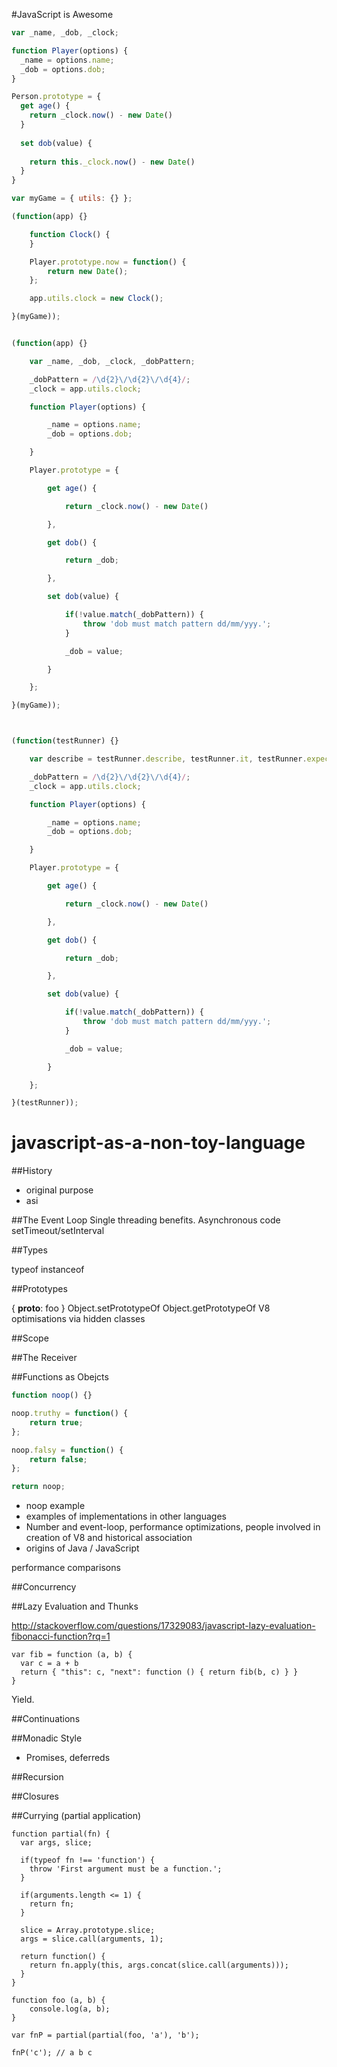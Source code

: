 #JavaScript is Awesome

```javascript
var _name, _dob, _clock;

function Player(options) {
  _name = options.name;
  _dob = options.dob;
}

Person.prototype = {
  get age() {
    return _clock.now() - new Date()
  }
  
  set dob(value) {
    
    return this._clock.now() - new Date()
  }
}
```

```javascript
var myGame = { utils: {} };

(function(app) {}

    function Clock() {
    }

    Player.prototype.now = function() {
    	return new Date();
    };

    app.utils.clock = new Clock();

}(myGame));


(function(app) {}

    var _name, _dob, _clock, _dobPattern;

    _dobPattern = /\d{2}\/\d{2}\/\d{4}/;
    _clock = app.utils.clock;

    function Player(options) {

        _name = options.name;
        _dob = options.dob;

    }

    Player.prototype = {

        get age() {

            return _clock.now() - new Date()

        },

        get dob() {

        	return _dob;

        },

        set dob(value) {

        	if(!value.match(_dobPattern)) {
        		throw 'dob must match pattern dd/mm/yyy.';
        	}

            _dob = value;

        }

    };

}(myGame));



(function(testRunner) {}

    var describe = testRunner.describe, testRunner.it, testRunner.expect;

    _dobPattern = /\d{2}\/\d{2}\/\d{4}/;
    _clock = app.utils.clock;

    function Player(options) {

        _name = options.name;
        _dob = options.dob;

    }

    Player.prototype = {

        get age() {

            return _clock.now() - new Date()

        },

        get dob() {

        	return _dob;

        },

        set dob(value) {

        	if(!value.match(_dobPattern)) {
        		throw 'dob must match pattern dd/mm/yyy.';
        	}

            _dob = value;

        }

    };

}(testRunner));

```




# javascript-as-a-non-toy-language

##History

 - original purpose
 - asi
 

##The Event Loop
Single threading benefits.
Asynchronous code
setTimeout/setInterval

##Types

typeof
instanceof

##Prototypes

{ __proto__: foo }
Object.setPrototypeOf
Object.getPrototypeOf
V8 optimisations via hidden classes

##Scope


##The Receiver



##Functions as Obejcts

```javascript
function noop() {}

noop.truthy = function() {
	return true;
};

noop.falsy = function() {
	return false;
};

return noop;
```
	
 - noop example
 - examples of implementations in other languages
 - Number and event-loop, performance optimizations, people involved in creation of V8 and historical association
 - origins of Java / JavaScript

performance comparisons 

##Concurrency

##Lazy Evaluation and Thunks

http://stackoverflow.com/questions/17329083/javascript-lazy-evaluation-fibonacci-function?rq=1

	var fib = function (a, b) {
	  var c = a + b
	  return { "this": c, "next": function () { return fib(b, c) } }
	}

Yield.

##Continuations

##Monadic Style

 - Promises, deferreds

##Recursion

##Closures

##Currying (partial application)

	function partial(fn) {
	  var args, slice;
	
	  if(typeof fn !== 'function') {
	    throw 'First argument must be a function.';
	  }
	
	  if(arguments.length <= 1) {
	  	return fn;
	  }
	
	  slice = Array.prototype.slice;
	  args = slice.call(arguments, 1);
	
	  return function() {    
	    return fn.apply(this, args.concat(slice.call(arguments)));
	  }
	}
	
	function foo (a, b) {
		console.log(a, b);
	}
	
	var fnP = partial(partial(foo, 'a'), 'b');

	fnP('c'); // a b c
